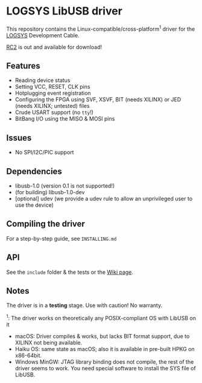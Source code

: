 # LOGSYS LibUSB driver

This repository contains the Linux-compatible/cross-platform<sup>1</sup> driver for the [LOGSYS](http://logsys.mit.bme.hu) Development Cable.

[RC2](https://github.com/bence98/Logsys-LibUSB-Driver/releases) is out and available for download!

## Features
* Reading device status
* Setting VCC, RESET, CLK pins
* Hotplugging event registration
* Configuring the FPGA using SVF, XSVF, BIT (needs XILINX) or JED (needs XILINX; untested) files
* Crude USART support (no `tty`!)
* BitBang I/O using the MISO & MOSI pins

## Issues
* No SPI/I2C/PIC support

## Dependencies

* libusb-1.0 (version 0.1 is not supported!)
* (for building) libusb-1.0-dev
* [optional] udev (we provide a udev rule to allow an unprivileged user to use the device)

## Compiling the driver

For a step-by-step guide, see `INSTALLING.md`

## API

See the `include` folder & the tests or the [Wiki page](https://github.com/bence98/Logsys-LibUSB-Driver/wiki/Legacy:API).

## Notes

The driver is in a **testing** stage. Use with caution! No warranty.

<sup>1</sup>: The driver works on theoretically any POSIX-compliant OS with LibUSB on it

* macOS: Driver compiles & works, but lacks BIT format support, due to XILINX not being available.
* Haiku OS: same state as macOS; also it is available in pre-built HPKG on x86-64bit.
* Windows MinGW: JTAG library binding does not compile, the rest of the driver seems to work. You need special software to install the SYS file of LibUSB.
